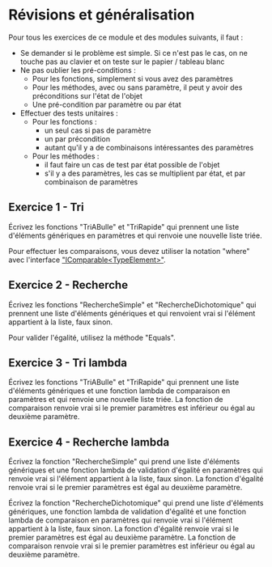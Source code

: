 # Révisions et généralisation

Pour tous les exercices de ce module et des modules suivants, il faut :

- Se demander si le problème est simple. Si ce n'est pas le cas, on ne touche pas au clavier et on teste sur le papier / tableau blanc
- Ne pas oublier les pré-conditions :
  - Pour les fonctions, simplement si vous avez des paramètres
  - Pour les méthodes, avec ou sans paramètre, il peut y avoir des préconditions sur l'état de l'objet
  - Une pré-condition par paramètre ou par état
- Effectuer des tests unitaires :
  - Pour les fonctions :
    - un seul cas si pas de paramètre
    - un par précondition
    - autant qu'il y a de combinaisons intéressantes des paramètres
  - Pour les méthodes :
    - il faut faire un cas de test par état possible de l'objet
    - s'il y a des paramètres, les cas se multiplient par état, et par combinaison de paramètres

## Exercice 1 - Tri

Écrivez les fonctions "TriABulle" et "TriRapide" qui prennent une liste d'éléments génériques en paramètres et qui renvoie une nouvelle liste triée.

Pour effectuer les comparaisons, vous devez utiliser la notation "where" avec l'interface ["IComparable\<TypeElement>"](https://docs.microsoft.com/en-us/dotnet/api/system.icomparable-1?view=netcore-3.1).

## Exercice 2 - Recherche

Écrivez les fonctions "RechercheSimple" et "RechercheDichotomique" qui prennent une liste d'éléments génériques et qui renvoient vrai si l'élément appartient à la liste, faux sinon.

Pour valider l'égalité, utilisez la méthode "Equals".

## Exercice 3 - Tri lambda

Écrivez les fonctions "TriABulle" et "TriRapide" qui prennent une liste d'éléments génériques et une fonction lambda de comparaison en paramètres et qui renvoie une nouvelle liste triée. La fonction de comparaison renvoie vrai si le premier paramètres est inférieur ou égal au deuxième paramètre.

## Exercice 4 - Recherche lambda

Écrivez la fonction "RechercheSimple" qui prend une liste d'éléments génériques et une fonction lambda de validation d'égalité en paramètres qui renvoie vrai si l'élément appartient à la liste, faux sinon. La fonction d'égalité renvoie vrai si le premier paramètres est égal au deuxième paramètre.

Écrivez la fonction "RechercheDichotomique" qui prend une liste d'éléments génériques, une fonction lambda de validation d'égalité et une fonction lambda de comparaison en paramètres qui renvoie vrai si l'élément appartient à la liste, faux sinon. La fonction d'égalité renvoie vrai si le premier paramètres est égal au deuxième paramètre. La fonction de comparaison renvoie vrai si le premier paramètres est inférieur ou égal au deuxième paramètre.
